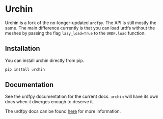 # Urchin

Urchin is a fork of the no-longer-updated `urdfpy`. The API is still mostly the
same. The main difference currently is that you can load urdfs without the
meshes by passing the flag `lazy_load=True` to the `URDF.load` function.

## Installation
You can install urchin directly from pip.
```bash
pip install urchin
```
## Documentation

See the urdfpy documentation for the current docs. `urchin` will have its own
docs when it diverges enough to deserve it.

The urdfpy docs can be found [here](https://urdfpy.readthedocs.io/en/latest/examples/index.html) for
more information.

